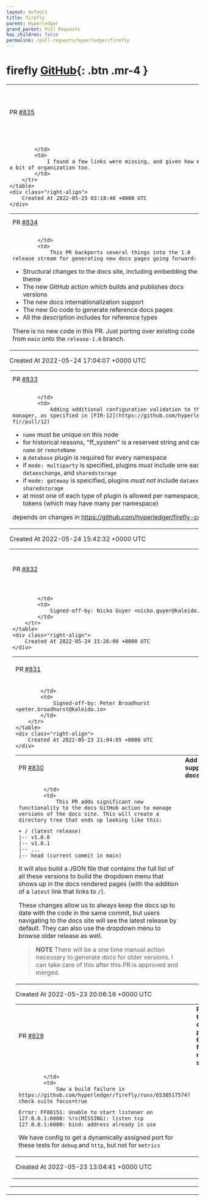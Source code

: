 ```yaml
---
layout: default
title: firefly
parent: Hyperledger
grand_parent: Pull Requests
has_children: false
permalink: /pull-requests/hyperledger/firefly
---
```


# firefly <span class="fs-3 right-align">[GitHub](https://github.com/hyperledger/firefly){: .btn .mr-4 }</span>


<div>
    <table>
        <tr>
            <td>
                PR <a href="https://github.com/hyperledger/firefly/pull/835" class=".btn">#835</a>
            </td>
            <td>
                <b>
                    Update README with missing links, and bit of a restructure
                </b>
            </td>
        </tr>
        <tr>
            <td>
                
            </td>
            <td>
                I found a few links were missing, and given how many repos we've grown to I proposed a bit of organization too.
            </td>
        </tr>
    </table>
    <div class="right-align">
        Created At 2022-05-25 03:18:40 +0000 UTC
    </div>
</div>

<div>
    <table>
        <tr>
            <td>
                PR <a href="https://github.com/hyperledger/firefly/pull/834" class=".btn">#834</a>
            </td>
            <td>
                <b>
                    Backport docs generation and versioning code for 1.0 stream
                </b>
            </td>
        </tr>
        <tr>
            <td>
                
            </td>
            <td>
                This PR backports several things into the 1.0 release stream for generating new docs pages going forward:

- Structural changes to the docs site, including embedding the theme
- The new GitHub action which builds and publishes docs versions
- The new docs internationalization support
- The new Go code to generate reference docs pages
- All the description includes for reference types

There is no new code in this PR. Just porting over existing code from `main` onto the `release-1.0` branch.
            </td>
        </tr>
    </table>
    <div class="right-align">
        Created At 2022-05-24 17:04:07 +0000 UTC
    </div>
</div>

<div>
    <table>
        <tr>
            <td>
                PR <a href="https://github.com/hyperledger/firefly/pull/833" class=".btn">#833</a>
            </td>
            <td>
                <b>
                    Namespace config validation
                </b>
            </td>
        </tr>
        <tr>
            <td>
                
            </td>
            <td>
                Adding additional configuration validation to the namespace manager, as specified in [FIR-12](https://github.com/hyperledger/firefly-fir/pull/12)


* `name` must be unique on this node
 * for historical reasons, "ff_system" is a reserved string and cannot be used as a `name` or `remoteName`
 * a `database` plugin is required for every namespace
 * if `mode: multiparty` is specified, plugins _must_ include one each of `blockchain`,
  `dataexchange`, and `sharedstorage`
 * if `mode: gateway` is speicified, plugins _must not_ include `dataexchange` or `sharedstorage`
 * at most one of each type of plugin is allowed per namespace, except for tokens (which
  may have many per namespace)

depends on changes in https://github.com/hyperledger/firefly-common/pull/14
            </td>
        </tr>
    </table>
    <div class="right-align">
        Created At 2022-05-24 15:42:32 +0000 UTC
    </div>
</div>

<div>
    <table>
        <tr>
            <td>
                PR <a href="https://github.com/hyperledger/firefly/pull/832" class=".btn">#832</a>
            </td>
            <td>
                <b>
                    Fix relative links in reference descriptions docs
                </b>
            </td>
        </tr>
        <tr>
            <td>
                
            </td>
            <td>
                Signed-off-by: Nicko Guyer <nicko.guyer@kaleido.io>
            </td>
        </tr>
    </table>
    <div class="right-align">
        Created At 2022-05-24 15:26:00 +0000 UTC
    </div>
</div>

<div>
    <table>
        <tr>
            <td>
                PR <a href="https://github.com/hyperledger/firefly/pull/831" class=".btn">#831</a>
            </td>
            <td>
                <b>
                    Fix link to events reference
                </b>
            </td>
        </tr>
        <tr>
            <td>
                
            </td>
            <td>
                Signed-off-by: Peter Broadhurst <peter.broadhurst@kaleido.io>
            </td>
        </tr>
    </table>
    <div class="right-align">
        Created At 2022-05-23 21:04:05 +0000 UTC
    </div>
</div>

<div>
    <table>
        <tr>
            <td>
                PR <a href="https://github.com/hyperledger/firefly/pull/830" class=".btn">#830</a>
            </td>
            <td>
                <b>
                    Add version support to docs site
                </b>
            </td>
        </tr>
        <tr>
            <td>
                
            </td>
            <td>
                This PR adds significant new functionality to the docs GitHub action to manage versions of the docs site. This will create a directory tree that ends up looking like this:

```
+ / (latest release)
|-- v1.0.0
|-- v1.0.1
|-- ...
|-- head (current commit in main)
```

It will also build a JSON file that contains the full list of all these versions to build the dropdown menu that shows up in the docs rendered pages (with the addition of a `latest` link that links to `/`).

These changes allow us to always keep the docs up to date with the code in the same commit, but users navigating to the docs site will see the latest release by default. They can also use the dropdown menu to browse older release as well.

> **NOTE** There will be a one time manual action necessary to generate docs for older versions. I can take care of this after this PR is approved and merged.
            </td>
        </tr>
    </table>
    <div class="right-align">
        Created At 2022-05-23 20:06:16 +0000 UTC
    </div>
</div>

<div>
    <table>
        <tr>
            <td>
                PR <a href="https://github.com/hyperledger/firefly/pull/829" class=".btn">#829</a>
            </td>
            <td>
                <b>
                    Possible to see clash on port 6000 for metrics server
                </b>
            </td>
        </tr>
        <tr>
            <td>
                
            </td>
            <td>
                Saw a build failure in https://github.com/hyperledger/firefly/runs/6530517574?check_suite_focus=true

```
Error: FF00151: Unable to start listener on 127.0.0.1:6000: %!s(MISSING): listen tcp 127.0.0.1:6000: bind: address already in use
```

We have config to get a dynamically assigned port for these tests for `debug` and `http`, but not for `metrics`
            </td>
        </tr>
    </table>
    <div class="right-align">
        Created At 2022-05-23 13:04:41 +0000 UTC
    </div>
</div>

